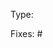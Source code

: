 <!--
Please enter "Bugfix", "Improvement" or "Feature" here.
Major features will only get included in new major and minor versions and should be based on the main branch,
while small improvements and bugfixes will be released to `@latest` more quickly and should be based on the version branch of the current minor version, e.g. `versions/4.4`.
Don't worry - bugfixes will also be merged back to the main branch, if applicable.
-->
Type: 
<!--
Enter the issue ID(s) of the issue(s) this pull request fixes here.
PLEASE DO NOT SUBMIT PULL REQUESTS WITHOUT FIRST FILING AN ISSUE!
In case of bugs, no further discussion is required and you can submit a fix immediately.
For improvements and features, please allow for at least 24 hours after filing the issue for discussion about a shallow plan whether and how it should be implemented in order to not waste your time.
-->
Fixes: #

<!-- Here you can explain in further detail what your pull request contains. -->
